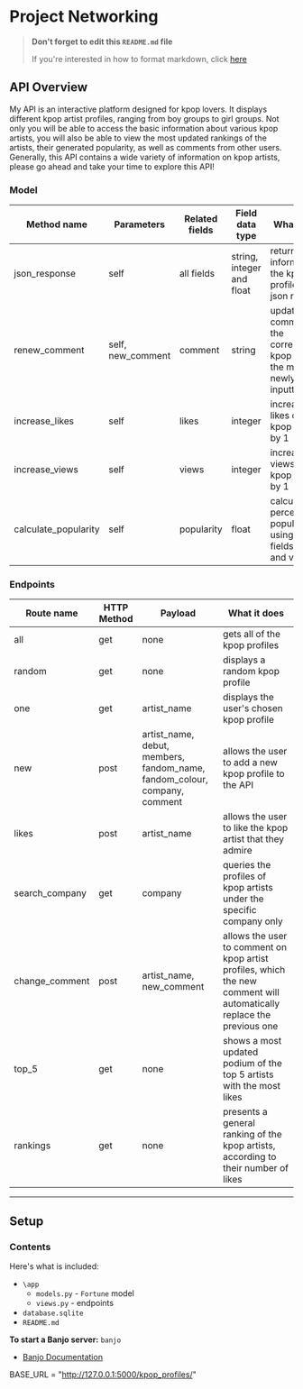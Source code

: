 # Project Networking


> **Don't forget to edit this `README.md` file**
>
> If you're interested in how to format markdown, click [here](https://www.markdownguide.org/basic-syntax/#images-1)

## API Overview
My API is an interactive platform designed for kpop lovers. It displays different kpop artist profiles, ranging from boy groups to girl groups. Not only you will be able to access the basic information about various kpop artists, you will also be able to view the most updated rankings of the artists, their generated popularity, as well as comments from other users. Generally, this API contains a wide variety of information on kpop artists, please go ahead and take your time to explore this API!

### Model
| Method name          | Parameters        | Related fields | Field data type           | What it does                                                                         |
|----------------------|-------------------|----------------|---------------------------|--------------------------------------------------------------------------------------|
| json_response        | self              | all fields     | string, integer and float | returns the information of the kpop profile in a json response                       |
| renew_comment        | self, new_comment | comment        | string                    | updates the comment of the corresponding kpop profile to the most newly inputted one |
| increase_likes       | self              | likes          | integer                   | increases the likes of the kpop profile by 1                                         |
| increase_views       | self              | views          | integer                   | increases the views of the kpop profile by 1                                         |
| calculate_popularity | self              | popularity     | float                     | calculates the percentage of popularity using the fields likes and views             |

### Endpoints
| Route name     | HTTP Method | Payload                                                                   | What it does                                                                                                          |
|----------------|-------------|---------------------------------------------------------------------------|-----------------------------------------------------------------------------------------------------------------------|
| all            | get         | none                                                                      | gets all of the kpop profiles                                                                                         |
| random         | get         | none                                                                      | displays a random kpop profile                                                                                        |
| one            | get         | artist_name                                                               | displays the user's chosen kpop profile                                                                               |
| new            | post        | artist_name, debut, members, fandom_name, fandom_colour, company, comment | allows the user to add a new kpop profile to the API                                                                  |
| likes          | post        | artist_name                                                               | allows the user to like the kpop artist that they admire                                                              |
| search_company | get         | company                                                                   | queries the profiles of kpop artists under the specific company only                                                  |
| change_comment | post        | artist_name, new_comment                                                  | allows the user to comment on kpop artist profiles, which the new comment will automatically replace the previous one |
| top_5          | get         | none                                                                      | shows a most updated podium of the top 5 artists with the most likes                                                  |
| rankings       | get         | none                                                                      | presents a general ranking of the kpop artists, according to their number of likes                                    |

---

## Setup

### Contents

Here's what is included:
- `\app`
    - `models.py` - `Fortune` model
    - `views.py` - endpoints
- `database.sqlite`  
- `README.md` 

**To start a Banjo server:** `banjo` 
- [Banjo Documentation](https://the-isf-academy.github.io/banjo_docs/)

BASE_URL = "http://127.0.0.1:5000/kpop_profiles/"



